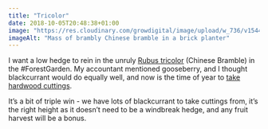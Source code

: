 ```yaml
---
title: "Tricolor"
date: 2018-10-05T20:48:38+01:00
image: "https://res.cloudinary.com/growdigital/image/upload/w_736/v1544360174/tricolor-45121576931.jpg"
imageAlt: "Mass of brambly Chinese bramble in a brick planter"
---
```


I want a low hedge to rein in the unruly [Rubus tricolor](https://pfaf.org/user/plant.aspx?LatinName=Rubus+tricolor) (Chinese Bramble) in the #ForestGarden. My accountant mentioned gooseberry, and I thought blackcurrant would do equally well, and now is the time of year to [take hardwood cuttings](https://www.rhs.org.uk/advice/profile?pid=387).

It’s a bit of triple win - we have lots of blackcurrant to take cuttings from, it’s the right height as it doesn’t need to be a windbreak hedge, and any fruit harvest will be a bonus.

